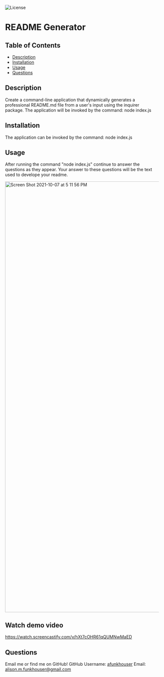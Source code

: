 ![License](https://img.shields.io/static/v1?label=License&message=MIT&color=BLUE)
# README Generator

## Table of Contents
* [Description](#description)
* [Installation](#installation)
* [Usage](#usage)
* [Questions](#questions)

## Description
Create a command-line application that dynamically generates a professional README.md file from a user's input using the inquirer package. The application will be invoked by the command: node index.js

## Installation
The application can be invoked by the command: node index.js

## Usage
After running the command "node index.js" continue to answer the questions as they appear. Your answer to these questions will be the text used to develope your readme.

<img width="1410" alt="Screen Shot 2021-10-07 at 5 11 56 PM" src="https://user-images.githubusercontent.com/87675400/136478616-07b4b924-9717-47cf-b2cd-7a574135d275.png">

## Watch demo video
https://watch.screencastify.com/v/hXt7cOHR61qQUMNwMaED


## Questions
Email me or find me on GitHub!
GitHub Username: [afunkhouser](https://www.github.com/afunkhouser)
Email: alison.m.funkhouser@gmail.com
